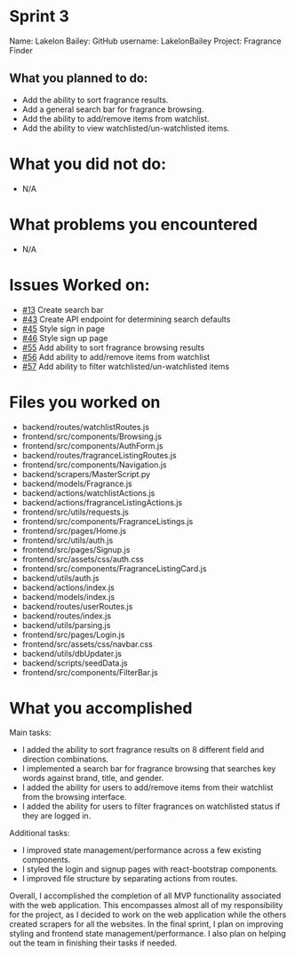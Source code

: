 # Sprint 3
Name: Lakelon Bailey:
GitHub username: LakelonBailey
Project: Fragrance Finder

## What you planned to do:
* Add the ability to sort fragrance results.
* Add a general search bar for fragrance browsing.
* Add the ability to add/remove items from watchlist.
* Add the ability to view watchlisted/un-watchlisted items.

# What you did not do:
* N/A

# What problems you encountered
* N/A

# Issues Worked on:
* [#13](https://github.com/utk-cs340-fall23/FragranceFinder/issues/13) Create search bar
* [#43](https://github.com/utk-cs340-fall23/FragranceFinder/issues/43) Create API endpoint for determining search defaults
* [#45](https://github.com/utk-cs340-fall23/FragranceFinder/issues/45) Style sign in page
* [#46](https://github.com/utk-cs340-fall23/FragranceFinder/issues/46) Style sign up page
* [#55](https://github.com/utk-cs340-fall23/FragranceFinder/issues/55) Add ability to sort fragrance browsing results
* [#56](https://github.com/utk-cs340-fall23/FragranceFinder/issues/56) Add ability to add/remove items from watchlist
* [#57](https://github.com/utk-cs340-fall23/FragranceFinder/issues/57) Add ability to filter watchlisted/un-watchlisted items

# Files you worked on
* backend/routes/watchlistRoutes.js
* frontend/src/components/Browsing.js
* frontend/src/components/AuthForm.js
* backend/routes/fragranceListingRoutes.js
* frontend/src/components/Navigation.js
* backend/scrapers/MasterScript.py
* backend/models/Fragrance.js
* backend/actions/watchlistActions.js
* backend/actions/fragranceListingActions.js
* frontend/src/utils/requests.js
* frontend/src/components/FragranceListings.js
* frontend/src/pages/Home.js
* frontend/src/utils/auth.js
* frontend/src/pages/Signup.js
* frontend/src/assets/css/auth.css
* frontend/src/components/FragranceListingCard.js
* backend/utils/auth.js
* backend/actions/index.js
* backend/models/index.js
* backend/routes/userRoutes.js
* backend/routes/index.js
* backend/utils/parsing.js
* frontend/src/pages/Login.js
* frontend/src/assets/css/navbar.css
* backend/utils/dbUpdater.js
* backend/scripts/seedData.js
* frontend/src/components/FilterBar.js

# What you accomplished
Main tasks:
- I added the ability to sort fragrance results on 8 different field and direction combinations.
- I implemented a search bar for fragrance browsing that searches key words against brand, title, and gender.
- I added the ability for users to add/remove items from their watchlist from the browsing interface.
- I added the ability for users to filter fragrances on watchlisted status if they are logged in.

Additional tasks:
- I improved state management/performance across a few existing components.
- I styled the login and signup pages with react-bootstrap components.
- I improved file structure by separating actions from routes.

Overall, I accomplished the completion of all MVP functionality associated with the web application. This encompasses almost all of my responsibility for the project, as I decided to work on the web application while the others created scrapers for all the websites. In the final sprint, I plan on improving styling and frontend state management/performance. I also plan on helping out the team in finishing their tasks if needed.